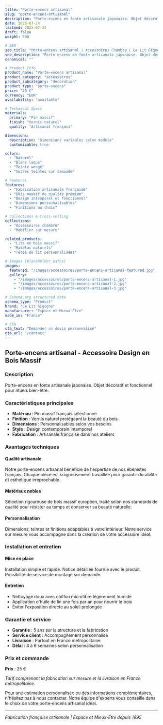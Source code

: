```yaml
---
title: "Porte-encens artisanal"
slug: "porte-encens-artisanal"
description: "Porte-encens en fonte artisanale japonaise. Objet décoratif et fonctionnel pour rituels bien-être."
date: 2025-07-24
lastmod: 2025-07-24
draft: false
weight: 500

# SEO
seo_title: "Porte-encens artisanal | Accessoires Chambre | Le Lit Gigogne"
seo_description: "Porte-encens en fonte artisanale japonaise. Objet décoratif et fonctionnel pour rituels bien-être."
canonical: ""

# Product Info
product_name: "Porte-encens artisanal"
product_category: "accessoires"
product_subcategory: "decoration"
product_type: "porte-encens"
price: "25 €"
currency: "EUR"
availability: "available"

# Technical Specs
materials:
  primary: "Pin massif"
  finish: "Vernis naturel"
  quality: "Artisanal français"

dimensions:
  description: "Dimensions variables selon modèle"
  customizable: true

colors:
  - "Naturel"
  - "Blanc laqué" 
  - "Teinté wengé"
  - "Autres teintes sur demande"

# Features
features:
  - "Fabrication artisanale française"
  - "Bois massif de qualité premium"  
  - "Design intemporel et fonctionnel"
  - "Dimensions personnalisables"
  - "Finitions au choix"

# Collections & Cross-selling
collections:
  - "Accessoires chambre"
  - "Mobilier sur mesure"

related_products:
  - "Lits en bois massif"
  - "Matelas naturels"
  - "Têtes de lit personnalisées"

# Images (placeholder paths)
images:
  featured: "/images/accessoires/porte-encens-artisanal-featured.jpg"
  gallery:
    - "/images/accessoires/porte-encens-artisanal-1.jpg"
    - "/images/accessoires/porte-encens-artisanal-2.jpg"
    - "/images/accessoires/porte-encens-artisanal-3.jpg"

# Schema.org structured data
schema_type: "Product"
brand: "Le Lit Gigogne"
manufacturer: "Espace et Mieux-Être"
made_in: "France"

# CTA
cta_text: "Demander un devis personnalisé"
cta_url: "/contact"
---
```


## Porte-encens artisanal - Accessoire Design en Bois Massif

### Description

Porte-encens en fonte artisanale japonaise. Objet décoratif et fonctionnel pour rituels bien-être.

### Caractéristiques principales

- **Matériau** : Pin massif français sélectionné
- **Finition** : Vernis naturel protégeant la beauté du bois
- **Dimensions** : Personnalisables selon vos besoins
- **Style** : Design contemporain intemporel
- **Fabrication** : Artisanale française dans nos ateliers

### Avantages techniques

#### Qualité artisanale
Notre porte-encens artisanal bénéficie de l'expertise de nos ébénistes français. Chaque pièce est soigneusement travaillée pour garantir durabilité et esthétique irréprochable.

#### Matériaux nobles
Sélection rigoureuse de bois massif européen, traité selon nos standards de qualité pour résister au temps et conserver sa beauté naturelle.

#### Personnalisation
Dimensions, teintes et finitions adaptables à votre intérieur. Notre service sur mesure vous accompagne dans la création de votre accessoire idéal.

### Installation et entretien

#### Mise en place
Installation simple et rapide. Notice détaillée fournie avec le produit. Possibilité de service de montage sur demande.

#### Entretien
- Nettoyage doux avec chiffon microfibre légèrement humide
- Application d'huile de lin une fois par an pour nourrir le bois
- Éviter l'exposition directe au soleil prolongée

### Garantie et service

- **Garantie** : 5 ans sur la structure et la fabrication
- **Service client** : Accompagnement personnalisé
- **Livraison** : Partout en France métropolitaine
- **Délai** : 4 à 6 semaines selon personnalisation

### Prix et commande

**Prix** : 25 €

*Tarif comprenant la fabrication sur mesure et la livraison en France métropolitaine.*

Pour une estimation personnalisée ou des informations complémentaires, n'hésitez pas à nous contacter. Notre équipe d'experts vous conseille dans le choix de votre porte-encens artisanal idéal.

---

*Fabrication française artisanale | Espace et Mieux-Être depuis 1995*
